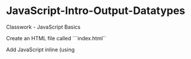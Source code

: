 # JavaScript-Intro-Output-Datatypes
Classwork - JavaScript Basics

Create an HTML file called ```index.html`` 

Add JavaScript inline (using <script> tags) that does the following:

* Defines a string variable called ```name``` and assign it your name

* Defines a numeric variable called ```age``` that contains your age

* Write the code to log ```My name is YOURNAME and I am YOURAGE``` in the developer console

<!DOCTYPE html>
<html lang="en">
<head>
    <meta charset="UTF-8">
    <title>First assignment</title>
</head>
<body>

<script>
var name = "Thomas";

var age = 22;

    console.log("My name is " + name + " and I am " + age);
</script>

</body>
</html>
